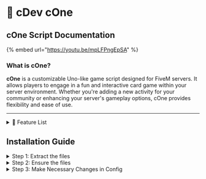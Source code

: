 # 🎴 cDev cOne

## cOne Script Documentation

{% embed url="https://youtu.be/mpLFPngEpSA" %}



### What is cOne?

**cOne** is a customizable Uno-like game script designed for FiveM servers. It allows players to engage in a fun and interactive card game within your server environment. Whether you're adding a new activity for your community or enhancing your server's gameplay options, cOne provides flexibility and ease of use.

***

<details>

<summary>🎉 Feature List</summary>

🛠️ General Settings

* **Standalone Mode:** Run cOne independently or seamlessly integrate with other server scripts.
* **Debug Mode:** Enable detailed logging for easy troubleshooting and maintenance.
* **Version Check:** Automatically verify and update to the latest script version.
* **Language Support:** Customize in-game text to your preferred language for a personalized experience.

#### 🃏 Game Mechanics

* **Classic Uno Gameplay:** Enjoy the beloved Uno rules with smooth multiplayer support.
* **Player Limit:** Set the maximum number of players per table to ensure balanced matches.
* **Special Action Cards:** Incorporate Reverse, Skip, Draw Two, Wild, and Wild Draw Four for strategic play.

#### 🪑 Table Configurations

* **Multiple Tables:** Create and manage numerous game tables with unique positions.
* **Seat Customization:** Tailor seating arrangements and animations for an immersive experience.
* **Prop Management:** Visual representation of decks and discard piles enhances gameplay realism.

🎮 Keybind Configurations

* **Custom Actions:** Assign specific game actions to keyboard keys for intuitive control.
* **Flexible Bindings:** Easily modify key assignments to suit your server’s needs.

#### 🎨 User Interface (UI)

* **Intuitive Design:** Clear display of player hands, decks, and game status for effortless interaction.
* **Real-time Notifications:** Immediate updates on game events and player actions keep everyone informed.
* **Smooth Animations:** Enhance the visual experience with seamless card movements and effects.

</details>

## Installation Guide

<details>

<summary>Step 1: Extract the files</summary>

1. Extract the contents of the cdev\_cOne folder and place the resulting folder in your server's resource directory.

2) Extract the contents of the cdev\_cOne folder and place the resulting folder in your server's resource directory.

</details>

<details>

<summary>Step 2: Ensure the files</summary>

Your ensure should look like this in your `server.cfg`

```lua
ensure cdev_cOne
```

</details>

<details>

<summary>Step 3: Make Necessary Changes in Config</summary>

You should look in your  `public/shared/config.cfg` and make the necessary changes

</details>

